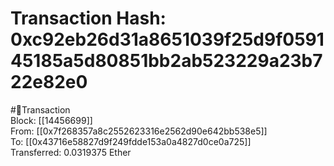 
Transaction Hash: 0xc92eb26d31a8651039f25d9f059145185a5d80851bb2ab523229a23b722e82e0
====================================================================================
  
#💸Transaction  
Block: [[14456699]]  
From: [[0x7f268357a8c2552623316e2562d90e642bb538e5]]  
To: [[0x43716e58827d9f249fdde153a0a4827d0ce0a725]]  
Transferred: 0.0319375 Ether